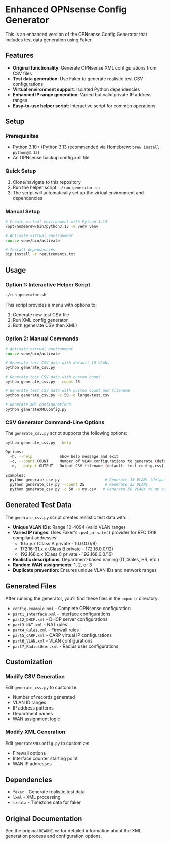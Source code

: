 # Enhanced OPNsense Config Generator

This is an enhanced version of the OPNsense Config Generator that includes test data generation using Faker.

## Features

- **Original functionality**: Generate OPNsense XML configurations from CSV files
- **Test data generation**: Use Faker to generate realistic test CSV configurations
- **Virtual environment support**: Isolated Python dependencies
- **Enhanced IP range generation**: Varied but valid private IP address ranges
- **Easy-to-use helper script**: Interactive script for common operations

## Setup

### Prerequisites

- Python 3.10+ (Python 3.13 recommended via Homebrew: `brew install python@3.13`)
- An OPNsense backup config.xml file

### Quick Setup

1. Clone/navigate to this repository
2. Run the helper script: `./run_generator.sh`
3. The script will automatically set up the virtual environment and dependencies

### Manual Setup

```bash
# Create virtual environment with Python 3.13
/opt/homebrew/bin/python3.13 -m venv venv

# Activate virtual environment
source venv/bin/activate

# Install dependencies
pip install -r requirements.txt
```

## Usage

### Option 1: Interactive Helper Script

```bash
./run_generator.sh
```

This script provides a menu with options to:

1. Generate new test CSV file
2. Run XML config generator
3. Both (generate CSV then XML)

### Option 2: Manual Commands

```bash
# Activate virtual environment
source venv/bin/activate

# Generate test CSV data with default 10 VLANs
python generate_csv.py

# Generate test CSV data with custom count
python generate_csv.py --count 25

# Generate test CSV data with custom count and filename
python generate_csv.py -c 50 -o large-test.csv

# Generate XML configurations
python generateXMLConfig.py
```

### CSV Generator Command-Line Options

The `generate_csv.py` script supports the following options:

```bash
python generate_csv.py --help

Options:
  -h, --help            Show help message and exit
  -c, --count COUNT     Number of VLAN configurations to generate (default: 10)
  -o, --output OUTPUT   Output CSV filename (default: test-config.csv)

Examples:
  python generate_csv.py                    # Generate 10 VLANs (default)
  python generate_csv.py --count 25         # Generate 25 VLANs
  python generate_csv.py -c 50 -o my.csv   # Generate 50 VLANs to my.csv
```

## Generated Test Data

The `generate_csv.py` script creates realistic test data with:

- **Unique VLAN IDs**: Range 10-4094 (valid VLAN range)
- **Varied IP ranges**: Uses Faker's `ipv4_private()` provider for RFC 1918 compliant addresses:
  - 10.x.y.x (Class A private - 10.0.0.0/8)
  - 172.16-31.x.x (Class B private - 172.16.0.0/12)
  - 192.168.x.x (Class C private - 192.168.0.0/16)
- **Realistic descriptions**: Department-based naming (IT, Sales, HR, etc.)
- **Random WAN assignments**: 1, 2, or 3
- **Duplicate prevention**: Ensures unique VLAN IDs and network ranges

## Generated Files

After running the generator, you'll find these files in the `export/` directory:

- `config-example.xml` - Complete OPNsense configuration
- `part1_Interface.xml` - Interface configurations
- `part2_DHCP.xml` - DHCP server configurations
- `part3_NAT.xml` - NAT rules
- `part4_Rules.xml` - Firewall rules
- `part5_CARP.xml` - CARP virtual IP configurations
- `part6_VLAN.xml` - VLAN configurations
- `part7_RadiusUser.xml` - Radius user configurations

## Customization

### Modify CSV Generation

Edit `generate_csv.py` to customize:

- Number of records generated
- VLAN ID ranges
- IP address patterns
- Department names
- WAN assignment logic

### Modify XML Generation

Edit `generateXMLConfig.py` to customize:

- Firewall options
- Interface counter starting point
- WAN IP addresses

## Dependencies

- `faker` - Generate realistic test data
- `lxml` - XML processing
- `tzdata` - Timezone data for faker

## Original Documentation

See the original `README.md` for detailed information about the XML generation process and configuration options.
